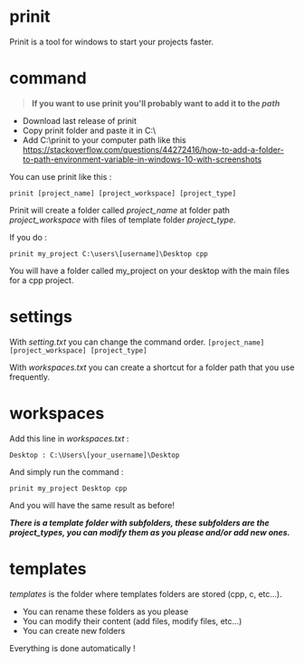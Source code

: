 # prinit
Prinit is a tool for windows to start your projects faster.

# command

>**If you want to use prinit you'll probably want to add it to the _path_**

- Download last release of prinit
- Copy prinit folder and paste it in C:\
- Add C:\prinit to your computer path like this https://stackoverflow.com/questions/44272416/how-to-add-a-folder-to-path-environment-variable-in-windows-10-with-screenshots

You can use prinit like this :

`prinit [project_name] [project_workspace] [project_type]`

Prinit will create a folder called *project_name* at folder path *project_workspace* with files of template folder *project_type*.

If you do :

`prinit my_project C:\users\[username]\Desktop cpp`

You will have a folder called my_project on your desktop with the main files for a cpp project.

# settings

With *setting.txt* you can change the command order. `[project_name] [project_workspace] [project_type]`

With *workspaces.txt* you can create a shortcut for a folder path that you use frequently.

# workspaces

Add this line in *workspaces.txt* :

`Desktop : C:\Users\[your_username]\Desktop`

And simply run the command :

`prinit my_project Desktop cpp`

And you will have the same result as before!

_**There is a template folder with subfolders, these subfolders are the project_types, you can modify them as you please and/or add new ones.**_

# templates

_templates_ is the folder where templates folders are stored (cpp, c, etc...).

- You can rename these folders as you please
- You can modify their content (add files, modify files, etc...)
- You can create new folders

Everything is done automatically !
